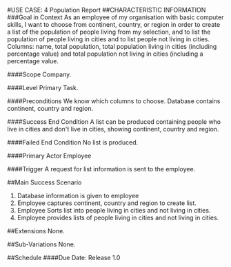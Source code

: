 #USE CASE: 4 Population Report
##CHARACTERISTIC INFORMATION
###Goal in Context
As an employee of my organisation with basic computer skills, I want to choose from continent, country, or region in order to create a list of the population of people living from my selection, and to list the population of people living in cities and to list people not living in cities. Columns: name, total population, total population living in cities (including percentage value) and total population not living in cities (including a percentage value.

####Scope
Company.

####Level
Primary Task.

####Preconditions
We know which columns to choose. Database contains continent, country and region.

####Success End Condition 
A list can be produced containing people who live in cities and don't live in cities, showing continent, country and region.

####Failed End Condition
No list is produced.

####Primary Actor
Employee

####Trigger
A request for list information is sent to the employee.

##Main Success Scenario
1. Database information is given to employee 
2. Employee captures continent, country and region to create list.
3. Employee Sorts list into people living in cities and not living in cities.
4. Employee provides lists of people living in cities and not living in cities.

##Extensions
None.

##Sub-Variations
None.

##Schedule
####Due Date: 
Release 1.0